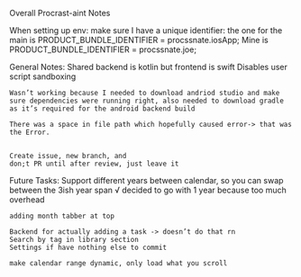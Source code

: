 Overall Procrast-aint Notes 

When setting up env: 
	make sure I have a unique identifier: 
		the one for the main is PRODUCT_BUNDLE_IDENTIFIER = procssnate.iosApp;
		Mine is PRODUCT_BUNDLE_IDENTIFIER = procssnate.joe;

General Notes: 
	Shared backend is kotlin but frontend is swift
	Disables user script sandboxing 

	Wasn’t working because I needed to download andriod studio and make sure dependencies were running right, also needed to download gradle as it’s required for the android backend build 

	There was a space in file path which hopefully caused error-> that was the Error. 


	Create issue, new branch, and 
	don;t PR until after review, just leave it 



Future Tasks: 
	Support different years between calendar, so you can swap between the 
	3ish year span √
		decided to go with 1 year because too much overhead
	
	adding month tabber at top 
	 
	Backend for actually adding a task -> doesn’t do that rn 
	Search by tag in library section
	Settings if have nothing else to commit 
	
	make calendar range dynamic, only load what you scroll 
	
	
	
